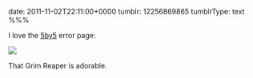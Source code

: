 date: 2011-11-02T22:11:00+0000
tumblr: 12256869865
tumblrType: text
%%%

I love the [5by5](http://5by5.tv/) error page:

![](tumblr_lu2061RqUG1qb1802.png)

That Grim Reaper is adorable. 
